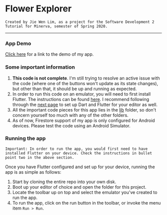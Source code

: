 # Flower Explorer
`Created by Jie Wen Lim, as a project for the Software Development 2 Tutorial for Minerva, semester of Spring 2020.`

---

### App Demo
[Click here](https://youtu.be/gH5yKOluaVU) for a link to the demo of my app.

### Some important information

1. **This code is not complete**. I'm still trying to resolve an active issue with the code (where one of the buttons won't update as its state changes), but other than that, it should be up and running as expected.
2. In order to run this code on an emulator, you will need to first install Flutter. The instructions can be found [here](https://flutter.dev/docs/get-started/install). I recommend following through the [next page](https://flutter.dev/docs/get-started/editor) to set up Dart and Flutter for your editor as well.
3. All the important code pieces for this app lies in the [lib](https://github.com/melabolic/flower_explorer/tree/master/lib) folder, so don't concern yourself too much with any of the other folders.
4. As of now, Firestore support of my app is only configured for Android devices. Please test the code using an Android Simulator.

### Running the app
`Important: In order to run the app, you would first need to have installed Flutter on your device. Check the instructions in bullet point two in the above section.`

Once you have Flutter configured and set up for your device, running the app is as simple as follows:
1. Start by cloning the entire repo into your own disk.
2. Boot up your editor of choice and open the folder for this project.
3. Locate the toolbar up on top and select the emulator you've created to run the app.
4. To run the app, click on the run button in the toolbar, or invoke the menu item `Run > Run`.


